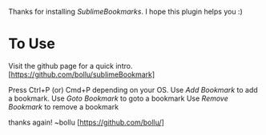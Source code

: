 Thanks for installing *SublimeBookmarks*. I hope this plugin helps you :)

To Use
======

Visit the github page for a quick intro. [https://github.com/bollu/sublimeBookmark]

Press Ctrl+P (or) Cmd+P depending on your OS.
Use _Add Bookmark_ to add a bookmark.
Use _Goto Bookmark_ to goto a bookmark
Use _Remove Bookmark_ to remove a bookmark

thanks again!
~bollu [https://github.com/bollu/]